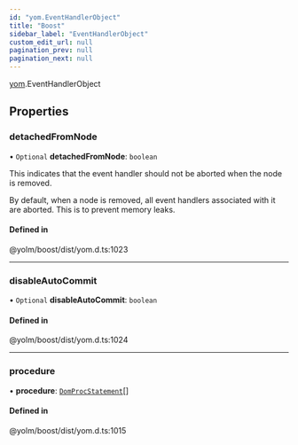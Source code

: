 ```yaml
---
id: "yom.EventHandlerObject"
title: "Boost"
sidebar_label: "EventHandlerObject"
custom_edit_url: null
pagination_prev: null
pagination_next: null
---
```


[yom](../namespaces/yom.md).EventHandlerObject

## Properties

### detachedFromNode

• `Optional` **detachedFromNode**: `boolean`

This indicates that the event handler should not be aborted when the node
is removed.

By default, when a node is removed, all event handlers associated with it
are aborted. This is to prevent memory leaks.

#### Defined in

@yolm/boost/dist/yom.d.ts:1023

___

### disableAutoCommit

• `Optional` **disableAutoCommit**: `boolean`

#### Defined in

@yolm/boost/dist/yom.d.ts:1024

___

### procedure

• **procedure**: [`DomProcStatement`](../namespaces/yom.md#domprocstatement)[]

#### Defined in

@yolm/boost/dist/yom.d.ts:1015
